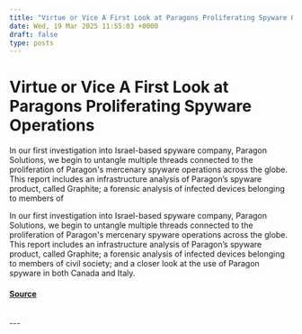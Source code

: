 ```yaml
---
title: "Virtue or Vice A First Look at Paragons Proliferating Spyware Operations"
date: Wed, 19 Mar 2025 11:55:03 +0000
draft: false
type: posts
---
```

# Virtue or Vice A First Look at Paragons Proliferating Spyware Operations





In our first investigation into Israel-based spyware company, Paragon Solutions, we begin to untangle multiple threads connected to the proliferation of Paragon's mercenary spyware operations across the globe. This report includes an infrastructure analysis of Paragon’s spyware product, called Graphite; a forensic analysis of infected devices belonging to members of

In our first investigation into Israel-based spyware company, Paragon Solutions, we begin to untangle multiple threads connected to the proliferation of Paragon's mercenary spyware operations across the globe. This report includes an infrastructure analysis of Paragon’s spyware product, called Graphite; a forensic analysis of infected devices belonging to members of civil society; and a closer look at the use of Paragon spyware in both Canada and Italy.

#### [Source](https://citizenlab.ca/2025/03/a-first-look-at-paragons-proliferating-spyware-operations/)

<br/>
---
